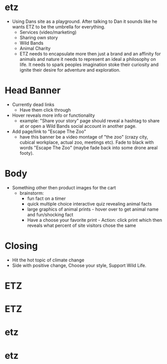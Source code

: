# etz
  - Using Dans site as a playground. After talking to Dan it sounds like he wants ETZ to be the umbrella for everything.
    - Services (video/marketing)
    - Sharing own story
    - Wild Bands
    - Animal Charity 
    - ETZ needs to encapsulate more then just a brand and an affinity for animals and nature it needs to represent an ideal a philosophy on life. It needs to spark peoples imagination stoke their curiosity and ignite their desire for adventure and exploration. 


# Head Banner
  - Currently dead links 
    - Have them click through
  - Hover reveals more info or functionality
    - example: "Share your story" page should reveal a hashtag to share at or open a Wild Bands social account in another           page.
  - Add page/link to "Escape The Zoo"
    - have this banner be a video montage of "the zoo" (crazy city, cubical workplace, actual zoo, meetings etc). Fade to black with words "Escape The Zoo" (maybe fade back into some drone areal footy).
# Body 
  - Something other then product images for the cart
    - brainstorm: 
      + fun fact on a timer 
      + quick multiple choice interactive quiz revealing animal facts 
      + large graphics of animal prints - hover over to get animal name and fun/shocking fact
      + Have a choose your favorite print - Action: click print which then reveals what percent of site visitors chose the             same
# Closing 
  - Hit the hot topic of climate change
  - Side with positive change, Choose your style, Support Wild Life.
      
# ETZ
# ETZ
# etz
# etz

